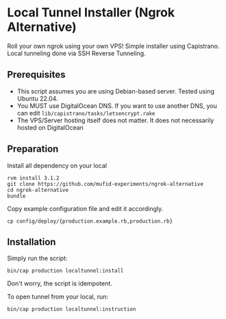 # Local Tunnel Installer (Ngrok Alternative)

Roll your own ngrok using your own VPS!
Simple installer using Capistrano.
Local tunneling done via SSH Reverse Tunneling.

## Prerequisites

- This script assumes you are using Debian-based server.
  Tested using Ubuntu 22.04.
- You MUST use DigitalOcean DNS. If you want to use
  another DNS, you can edit `lib/capistrano/tasks/letsencrypt.rake`
- The VPS/Server hosting itself does not matter. It does not
  necessarily hosted on DigitalOcean


## Preparation

Install all dependency on your local

    rvm install 3.1.2
    git clone https://github.com/mufid-experiments/ngrok-alternative
    cd ngrok-alternative
    bundle

Copy example configuration file and edit it accordingly.

    cp config/deploy/{production.example.rb,production.rb}

## Installation

Simply run the script:

    bin/cap production localtunnel:install

Don't worry, the script is idempotent.

To open tunnel from your local, run:

    bin/cap production localtunnel:instruction
